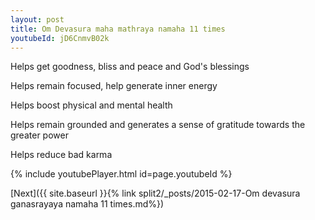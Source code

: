 ```yaml
---
layout: post
title: Om Devasura maha mathraya namaha 11 times
youtubeId: jD6CnmvB02k
---
```

 
 
Helps get goodness, bliss and peace and God's blessings
 
Helps remain focused, help generate inner energy 
 
Helps boost physical and mental health 
 
Helps remain grounded and generates a sense of gratitude towards the greater power 
 
Helps reduce bad karma
 
 
 
 


{% include youtubePlayer.html id=page.youtubeId %}
 
[Next]({{ site.baseurl }}{% link  split2/_posts/2015-02-17-Om devasura ganasrayaya namaha 11 times.md%})
 
